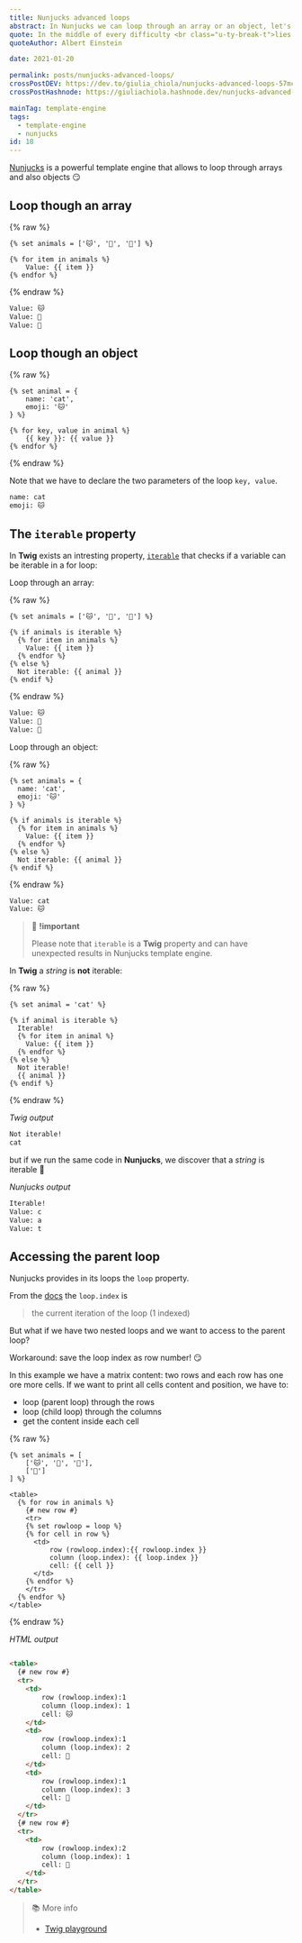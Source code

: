 ```yaml
---
title: Nunjucks advanced loops
abstract: In Nunjucks we can loop through an array or an object, let's see how to do it.
quote: In the middle of every difficulty <br class="u-ty-break-t">lies opportunity
quoteAuthor: Albert Einstein

date: 2021-01-20

permalink: posts/nunjucks-advanced-loops/
crossPostDEV: https://dev.to/giulia_chiola/nunjucks-advanced-loops-57mc
crossPostHashnode: https://giuliachiola.hashnode.dev/nunjucks-advanced-loops

mainTag: template-engine
tags:
  - template-engine
  - nunjucks
id: 18
---
```


[Nunjucks](https://mozilla.github.io/nunjucks/templating.html) is a powerful template engine that allows to loop through arrays and also objects 😏

## Loop though an array

{% raw %}
  ```twig
  {% set animals = ['🐱', '🐶', '🐺'] %}

  {% for item in animals %}
      Value: {{ item }}
  {% endfor %}
  ```
{% endraw %}

```html
Value: 🐱
Value: 🐶
Value: 🐺
```

## Loop though an object

{% raw %}
  ```twig
  {% set animal = {
      name: 'cat',
      emoji: '🐱'
  } %}

  {% for key, value in animal %}
      {{ key }}: {{ value }}
  {% endfor %}
  ```
{% endraw %}

Note that we have to declare the two parameters of the loop `key, value`.

```html
name: cat
emoji: 🐱
```

## The `iterable` property

In **Twig** exists an intresting property, [`iterable`](https://twig.symfony.com/doc/3.x/tests/iterable.html) that checks if a variable can be iterable in a for loop:

Loop through an array:

{% raw %}
  ```twig
  {% set animals = ['🐱', '🐶', '🐺'] %}

  {% if animals is iterable %}
    {% for item in animals %}
      Value: {{ item }}
    {% endfor %}
  {% else %}
    Not iterable: {{ animal }}
  {% endif %}
  ```
{% endraw %}

```html
Value: 🐱
Value: 🐶
Value: 🐺
```

Loop through an object:

{% raw %}
  ```twig
  {% set animals = {
    name: 'cat',
    emoji: '🐱'
  } %}

  {% if animals is iterable %}
    {% for item in animals %}
      Value: {{ item }}
    {% endfor %}
  {% else %}
    Not iterable: {{ animal }}
  {% endif %}
  ```
{% endraw %}

```html
Value: cat
Value: 🐱
```

> 🧨 **!important**
>
> Please note that `iterable` is a **Twig** property and can have unexpected results in Nunjucks template engine.

In **Twig** a _string_ is **not** iterable:

{% raw %}
  ```twig
  {% set animal = 'cat' %}

  {% if animal is iterable %}
    Iterable!
    {% for item in animal %}
      Value: {{ item }}
    {% endfor %}
  {% else %}
    Not iterable!
    {{ animal }}
  {% endif %}
  ```
{% endraw %}

_Twig output_

```html
Not iterable!
cat
```

but if we run the same code in **Nunjucks**, we discover that a _string_ is iterable 🤯

_Nunjucks output_

```html
Iterable!
Value: c
Value: a
Value: t
```

## Accessing the parent loop

Nunjucks provides in its loops the `loop` property.

From the [docs](http://mozilla.github.io/nunjucks/templating.html#for) the `loop.index` is
> the current iteration of the loop (1 indexed)

But what if we have two nested loops and we want to access to the parent loop?

Workaround: save the loop index as row number! 😏

In this example we have a matrix content: two rows and each row has one ore more cells. If we want to print all cells content and position, we have to:
- loop (parent loop) through the rows
- loop (child loop) through the columns
- get the content inside each cell

{% raw %}
  ```twig
  {% set animals = [
      ['🐱', '🐶', '🐺'],
      ['🐍']
  ] %}

  <table>
    {% for row in animals %}
      {# new row #}
      <tr>
      {% set rowloop = loop %}
      {% for cell in row %}
        <td>
            row (rowloop.index):{{ rowloop.index }}
            column (loop.index): {{ loop.index }}
            cell: {{ cell }}
        </td>
      {% endfor %}
      </tr>
    {% endfor %}
  </table>
  ```
{% endraw %}

_HTML output_

```html

<table>
  {# new row #}
  <tr>
    <td>
        row (rowloop.index):1
        column (loop.index): 1
        cell: 🐱
    </td>
    <td>
        row (rowloop.index):1
        column (loop.index): 2
        cell: 🐶
    </td>
    <td>
        row (rowloop.index):1
        column (loop.index): 3
        cell: 🐺
    </td>
  </tr>
  {# new row #}
  <tr>
    <td>
        row (rowloop.index):2
        column (loop.index): 1
        cell: 🐍
    </td>
  </tr>
</table>
```

> 📚 More info
>
> - [Twig playground](https://twigfiddle.com/)
